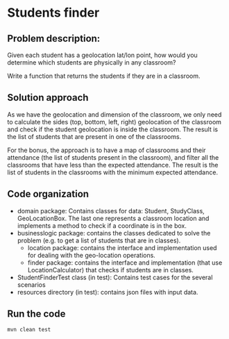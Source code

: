 # Students finder
## Problem description:
Given each student has a geolocation lat/lon point, how would you determine which students are physically in any classroom?  

Write a function that returns the students if they are in a classroom.  

## Solution approach
As we have the geolocation and dimension of the classroom, we only need to calculate
the sides (top, bottom, left, right) geolocation of the classroom and check if the student
geolocation is inside the classroom. The result is the list of students that are present in one of the classrooms.

For the bonus, the approach is to have a map of classrooms and their attendance (the list of students present in the
classroom), and filter all the classrooms that have less than the expected attendance. The result is the list of
students in the classrooms with the minimum expected attendance. 

## Code organization
* domain package: Contains classes for data: Student, StudyClass, GeoLocationBox. The last one represents a classroom location and implements a method to check if a coordinate is in the box.
* businesslogic package: contains the classes dedicated to solve the problem (e.g. to get a list of students that are in classes).
  * location package: contains the interface and implementation used for dealing with the geo-location operations.
  * finder package: contains the interface and implementation (that use LocationCalculator) that checks if students are in classes. 
* StudentFinderTest class (in test): Contains test cases for the several scenarios
* resources directory (in test): contains json files with input data.

## Run the code
```mvn clean test```